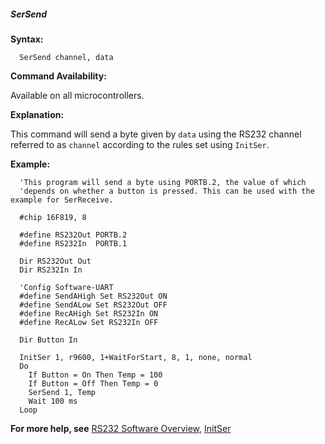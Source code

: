 <div class="section">

<div class="titlepage">

<div>

<div>

##### <span id="sersend"></span>SerSend

</div>

</div>

</div>

<span class="strong">**Syntax:**</span>

``` screen
  SerSend channel, data
```

<span class="strong">**Command Availability:**</span>

Available on all microcontrollers.

<span class="strong">**Explanation:**</span>

This command will send a byte given by `data` using the RS232 channel
referred to as `channel` according to the rules set using `InitSer`.

<span class="strong">**Example:**</span>

``` screen
  'This program will send a byte using PORTB.2, the value of which
  'depends on whether a button is pressed. This can be used with the example for SerReceive.

  #chip 16F819, 8

  #define RS232Out PORTB.2
  #define RS232In  PORTB.1

  Dir RS232Out Out
  Dir RS232In In

  'Config Software-UART
  #define SendAHigh Set RS232Out ON
  #define SendALow Set RS232Out OFF
  #define RecAHigh Set RS232In ON
  #define RecALow Set RS232In OFF

  Dir Button In

  InitSer 1, r9600, 1+WaitForStart, 8, 1, none, normal
  Do
    If Button = On Then Temp = 100
    If Button = Off Then Temp = 0
    SerSend 1, Temp
    Wait 100 ms
  Loop
```

<span class="strong">**For more help, see**</span>
<a href="rs232_software_overview" class="link" title="RS232 Software Overview">RS232 Software Overview</a>,
<a href="initser" class="link" title="InitSer">InitSer</a>

</div>
